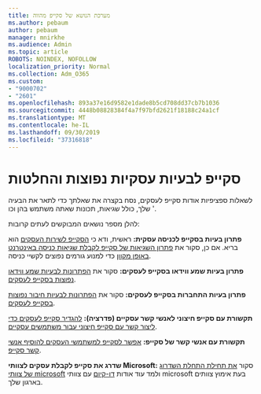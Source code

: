 ```yaml
---
title: מערכת הנושא של סקייפ מהווה
ms.author: pebaum
author: pebaum
manager: mnirkhe
ms.audience: Admin
ms.topic: article
ROBOTS: NOINDEX, NOFOLLOW
localization_priority: Normal
ms.collection: Adm_O365
ms.custom:
- "9000702"
- "2601"
ms.openlocfilehash: 893a37e16d9582e1dade8b5cd708dd37cb7b1036
ms.sourcegitcommit: 4448b08828384f4a7f97bfd2621f18188c24a1cf
ms.translationtype: MT
ms.contentlocale: he-IL
ms.lasthandoff: 09/30/2019
ms.locfileid: "37316818"
---
```

# <a name="skype-for-business-common-issues-and-resolutions"></a>סקייפ לבעיות עסקיות נפוצות והחלטות 

לשאלות ספציפיות אודות סקייפ לעסקים, נסח בקצרה את שאלתך כדי לתאר את הבעיה שלך, כולל שגיאות, תכונות שאתה משתמש בהן וכו '. 

להלן מספר נושאים המבוקשים לעתים קרובות:

**פתרון בעיות בסקייפ לכניסה עסקית:** ראשית, ודא כי [הסקייפ לשירות העסקים](https://admin.microsoft.com/Adminportal/Home?source=applauncher#/servicehealth) הוא בריא. אם כן, סקור את [פתרון השגיאות של סקייפ לקבלת שגיאות כניסה באינטרנט באופן מקוון](https://docs.microsoft.com/SkypeForBusiness/set-up-skype-for-business-online/troubleshooting-sign-in-errors-for-admins#check-for-common-causes-of-skype-for-business-online-sign-in-errors) כדי למנוע גורמים נפוצים לקשיי כניסה.
 
**פתרון בעיות שמע ווידאו בסקייפ לעסקים:** סקור את [הפתרונות לבעיות שמע ווידאו נפוצות בסקייפ לעסקים](https://support.office.com/article/Troubleshoot-audio-and-video-in-Skype-for-Business-62777bc6-c52b-47ae-84ba-a8905c3b71dc). 

**פתרון בעיות התחברות בסקייפ לעסקים:** סקור את [הפתרונות לבעיות חיבור נפוצות בסקייפ לעסקים](https://support.office.com/article/troubleshoot-connection-issues-in-skype-for-business-ca302828-783f-425c-bbe2-356348583771).

**תקשורת עם סקייפ חיצוני לאנשי קשר עסקיים (פדרציה):** [להגדיר סקייפ לעסקים כדי ליצור קשר עם סקייפ חיצוני עבור משתמשים עסקיים](https://docs.microsoft.com/SkypeForBusiness/set-up-skype-for-business-online/allow-users-to-contact-external-skype-for-business-users).

**תקשורת עם אנשי קשר של סקייפ:** [אפשר לסקייפ למשתמשי העסקים להוסיף אנשי קשר סקייפ](https://docs.microsoft.com/SkypeForBusiness/set-up-skype-for-business-online/let-skype-for-business-users-add-skype-contacts).

**שדרג את סקייפ לקבלת עסקים לצוותי Microsoft:** סקור [את תחילת התחלת השדרוג של צוותי microsoft](https://docs.microsoft.com/en-us/microsoftteams/upgrade-start-here) ולמד עוד אודות [דו-קיום](https://docs.microsoft.com/microsoftteams/coexistence-chat-calls-presence) עם צוותי microsoft בעת אימוץ צוותים בארגון שלך. 